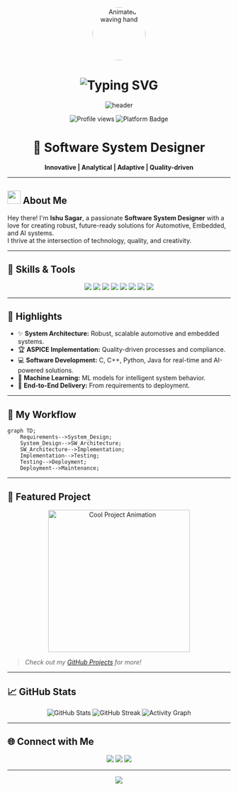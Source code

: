 <p align="center">
  <img src="https://media.giphy.com/media/hvRJCLFzcasrR4ia7z/giphy.gif" width="120" style="border-radius:50%;" alt="Animated waving hand" />
</p>

<h1 align="center">
  <img src="https://readme-typing-svg.demolab.com?font=Fira+Code&weight=700&size=36&pause=1000&color=4A90E2&center=true&width=600&lines=Hi%2C+I'm+Ishu+Sagar;" alt="Typing SVG" />
</h1>

<p align="center">
  <img src="https://capsule-render.vercel.app/api?type=waving&color=gradient&height=120&section=header&text=Welcome%20to%20My%20World!&fontSize=40&fontAlignY=40" alt="header" />
</p>

<p align="center">
  <img src="https://komarev.com/ghpvc/?username=ishusagar-gss8kor&style=flat-square&color=blueviolet" alt="Profile views" />
  <img src="https://img.shields.io/badge/Platform-Automotive%20%7C%20Embedded%20%7C%20AI-green?style=flat-square" alt="Platform Badge" />
</p>

<h1 align="center">🚀 Software System Designer</h1>

<p align="center">
  <b>Innovative | Analytical | Adaptive | Quality-driven</b>
</p>

---

## <img src="https://media.giphy.com/media/3o7aD2saalBwwftBIY/giphy.gif" width="30"> About Me

Hey there! I'm **Ishu Sagar**, a passionate <b>Software System Designer</b> with a love for creating robust, future-ready solutions for Automotive, Embedded, and AI systems.  
I thrive at the intersection of technology, quality, and creativity.

---

## 🚀 Skills & Tools

<p align="center">
  <img src="https://img.shields.io/badge/Requirement%20Engineering-blue?style=for-the-badge" />
  <img src="https://img.shields.io/badge/System%20Designing-orange?style=for-the-badge" />
  <img src="https://img.shields.io/badge/ASPICE-yellowgreen?style=for-the-badge" />
  <img src="https://img.shields.io/badge/ASW%20%2F%20BSW-9cf?style=for-the-badge" />
  <img src="https://img.shields.io/badge/C%20%7C%20C++-informational?style=for-the-badge" />
  <img src="https://img.shields.io/badge/Python-brightgreen?style=for-the-badge" />
  <img src="https://img.shields.io/badge/Java-red?style=for-the-badge" />
  <img src="https://img.shields.io/badge/Machine%20Learning-critical?style=for-the-badge" />
</p>

---

## 🌟 Highlights

- ✨ **System Architecture:** Robust, scalable automotive and embedded systems.
- 🏆 **ASPICE Implementation:** Quality-driven processes and compliance.
- 💻 **Software Development:** C, C++, Python, Java for real-time and AI-powered solutions.
- 🤖 **Machine Learning:** ML models for intelligent system behavior.
- 🚀 **End-to-End Delivery:** From requirements to deployment.

---

## 🔄 My Workflow

```mermaid
graph TD;
    Requirements-->System_Design;
    System_Design-->SW_Architecture;
    SW_Architecture-->Implementation;
    Implementation-->Testing;
    Testing-->Deployment;
    Deployment-->Maintenance;
```

---

## 🎨 Featured Project

<p align="center">
  <img src="https://media.giphy.com/media/26u4cqiYI30juCOGY/giphy.gif" width="320" alt="Cool Project Animation" />
</p>

> *Check out my [GitHub Projects](https://github.com/ishusagar-gss8kor?tab=repositories) for more!*

---

## 📈 GitHub Stats

<p align="center">
  <img src="https://github-readme-stats.vercel.app/api?username=ishusagar-gss8kor&show_icons=true&theme=radical" alt="GitHub Stats" />
  <img src="https://github-readme-streak-stats.herokuapp.com?user=ishusagar-gss8kor&theme=radical" alt="GitHub Streak" />
  <img src="https://github-readme-activity-graph.vercel.app/graph?username=ishusagar-gss8kor&theme=react-dark" alt="Activity Graph" />
</p>

---

## 🌐 Connect with Me

<p align="center">
  <a href="https://linkedin.com/in/your-profile"><img src="https://img.shields.io/badge/LinkedIn-0077B5.svg?style=for-the-badge&logo=linkedin&logoColor=white"/></a>
  <a href="mailto:your.email@example.com"><img src="https://img.shields.io/badge/Email-D14836?style=for-the-badge&logo=gmail&logoColor=white"/></a>
  <a href="https://github.com/ishusagar-gss8kor"><img src="https://img.shields.io/badge/GitHub-181717.svg?style=for-the-badge&logo=github&logoColor=white"/></a>
</p>

---

<p align="center">
  <img src="https://capsule-render.vercel.app/api?type=waving&color=gradient&height=100&section=footer"/>
</p>
